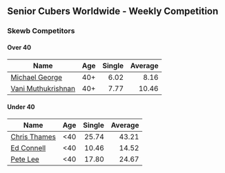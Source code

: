 ## Senior Cubers Worldwide - Weekly Competition
### Skewb Competitors

#### Over 40

| Name | Age | Single | Average |
| -- | :--: | --: | --: |
| [Michael George](../persons/michael_george.md) | 40+ | 6.02 | 8.16 |
| [Vani Muthukrishnan](../persons/vani_muthukrishnan.md) | 40+ | 7.77 | 10.46 |

#### Under 40

| Name | Age | Single | Average |
| -- | :--: | --: | --: |
| [Chris Thames](../persons/chris_thames.md) | <40 | 25.74 | 43.21 |
| [Ed Connell](../persons/ed_connell.md) | <40 | 10.46 | 14.52 |
| [Pete Lee](../persons/pete_lee.md) | <40 | 17.80 | 24.67 |


<!-- Global site tag (gtag.js) - Google Analytics -->
<script async src="https://www.googletagmanager.com/gtag/js?id=UA-86348435-3"></script>
<script>window.dataLayer = window.dataLayer || []; function gtag() {dataLayer.push(arguments);} gtag('js', new Date()); gtag('config', 'UA-86348435-3');</script>
